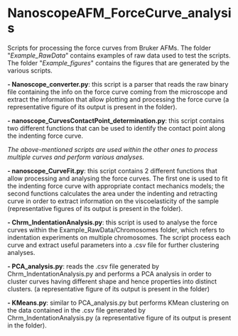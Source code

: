 # NanoscopeAFM_ForceCurve_analysis
Scripts for processing the force curves from Bruker AFMs. The folder "_Example_RawData_" contains examples of raw data used to test the scripts. The folder "_Example_figures_" contains the figures that are generated by the various scripts.

**- Nanoscope_converter.py**: this script is a parser that reads the raw binary file containing the info on the force curve coming from the microscope and extract the information that allow plotting and processing the force curve (a representative figure of its output is present in the folder).

**- nanoscope_CurvesContactPoint_determination.py**: this script contains two different functions that can be used to identify the contact point along the indenting force curve.

_The above-mentioned scripts are used within the other ones to process multiple curves and perform various analyses._

**- nanoscope_CurveFit.py**: this script contains 2 different functions that allow processing and analysing the force curves. The first one is used to fit the indenting force curve with appropriate contact mechanics models; the second functions calculates the area under the indenting and retracting curve in order to extract information on the viscoelasticity of the sample (representative figures of its output is present in the folder).

**- Chrm_IndentationAnalysis.py**: this script is used to analyse the force curves within the Example_RawData/Chromosomes folder, which refers to indentation experiments on multiple chromosomes. The script process each curve and extract useful parameters into a .csv file for further clustering analyses.

**- PCA_analysis.py**: reads the .csv file generated by Chrm_IndentationAnalysis.py and performs a PCA analysis in order to cluster curves having different shape and hence properties into distinct clusters. (a representative figure of its output is present in the folder)

**- KMeans.py**: similar to PCA_analysis.py but performs KMean clustering on the data contained in the .csv file generated by Chrm_IndentationAnalysis.py (a representative figure of its output is present in the folder).